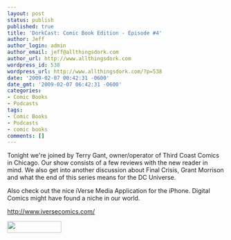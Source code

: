 ```yaml
---
layout: post
status: publish
published: true
title: 'DorkCast: Comic Book Edition - Episode #4'
author: Jeff
author_login: admin
author_email: jeff@allthingsdork.com
author_url: http://www.allthingsdork.com
wordpress_id: 538
wordpress_url: http://www.allthingsdork.com/?p=538
date: '2009-02-07 00:42:31 -0600'
date_gmt: '2009-02-07 06:42:31 -0600'
categories:
- Comic Books
- Podcasts
tags:
- Comic Books
- Podcasts
- comic books
comments: []
---
```

<p>Tonight we're joined by Terry Gant, owner/operator of Third Coast Comics in Chicago. Our show consists of a few reviews with the new reader in mind. We also get into another discussion about Final Crisis, Grant Morrison and what the end of this series means for the DC Universe.</p>
<p>Also check out the nice iVerse Media Application for the iPhone. Digital Comics might have found a niche in our world.</p>
<p><a href="http://www.iversecomics.com">http://www.iversecomics.com/</a></p>
<p><a href="http://phobos.apple.com/WebObjects/MZStore.woa/wa/viewPodcast?id=286853826 " target="_blank"><img class="alignnone size-medium wp-image-410" title="directorypreview_itunes_logo" src="http://www.allthingsdork.com/wp-content/uploads/2008/07/directorypreview_itunes_logo.png" alt="" width="125" height="27" /></a></p>
<p><a href="http://allthingsdork.libsyn.com/rss"><img class="alignnone size-medium wp-image-409" title="rss2" src="http://www.allthingsdork.com/wp-content/uploads/2008/07/rss2.gif" alt="" width="80" height="15" /></a></p>
